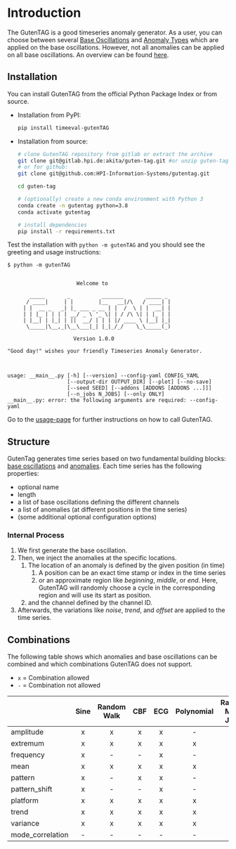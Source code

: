# Introduction

The GutenTAG is a good timeseries anomaly generator.
As a user, you can choose between several [Base Oscillations](base-oscillations.md) and [Anomaly Types](anomaly-types.md) which are applied on the base oscillations.
However, not all anomalies can be applied on all base oscillations.
An overview can be found [here](#combinations).

## Installation

You can install GutenTAG from the official Python Package Index or from source.

- Installation from PyPI:

  ```bash
  pip install timeeval-gutenTAG
  ```

- Installation from source:

  ```bash
  # clone GutenTAG repository from gitlab or extract the archive
  git clone git@gitlab.hpi.de:akita/guten-tag.git #or unzip guten-tag.zip
  # or for github:
  git clone git@github.com:HPI-Information-Systems/gutentag.git

  cd guten-tag

  # (optionally) create a new conda environment with Python 3
  conda create -n gutentag python=3.8
  conda activate gutentag

  # install dependencies
  pip install -r requirements.txt
  ```

Test the installation with `python -m gutenTAG` and you should see the greeting and usage instructions:

```plain
$ python -m gutenTAG


                      Welcome to

       _____       _          _______       _____ _
      / ____|     | |        |__   __|/\   / ____| |
     | |  __ _   _| |_ ___ _ __ | |  /  \ | |  __| |
     | | |_ | | | | __/ _ \ '_ \| | / /\ \| | |_ | |
     | |__| | |_| | ||  __/ | | | |/ ____ \ |__| |_|
      \_____|\__,_|\__\___|_| |_|_/_/    \_\_____(_)

                     Version 1.0.0

"Good day!" wishes your friendly Timeseries Anomaly Generator.



usage: __main__.py [-h] [--version] --config-yaml CONFIG_YAML
                   [--output-dir OUTPUT_DIR] [--plot] [--no-save]
                   [--seed SEED] [--addons [ADDONS [ADDONS ...]]]
                   [--n_jobs N_JOBS] [--only ONLY]
__main__.py: error: the following arguments are required: --config-yaml
```
Go to the [usage-page](../usage.md) for further instructions on how to call GutenTAG.

## Structure

GutenTag generates time series based on two fundamental building blocks: [base oscillations](base-oscillations.md) and [anomalies](anomaly-types.md).
Each time series has the following properties:

- optional name
- length
- a list of base oscillations defining the different channels
- a list of anomalies (at different positions in the time series)
- (some additional optional configuration options)

### Internal Process
1. We first generate the base oscillation.
2. Then, we inject the anomalies at the specific locations.
    1. The location of an anomaly is defined by the given position (in time)
        1. A position can be an exact time stamp or index in the time series
        2. or an approximate region like _beginning_, _middle_, or _end_. Here, GutenTAG will randomly choose a cycle in the corresponding region and will use its start as position.
    2. and the channel defined by the channel ID.
4. Afterwards, the variations like _noise_, _trend_, and _offset_ are applied to the time series.



## Combinations

The following table shows which anomalies and base oscillations can be combined and
which combinations GutenTAG does not support.

- `x` = Combination allowed
- `-` = Combination not allowed

|                  | Sine  | Random Walk | CBF | ECG | Polynomial | Random Mode Jump | Formula |
|:-----------------|:-----:|:-----------:|:---:|:---:|:----------:|:----------------:|:-------:|
| amplitude        |   x   |      x      |  x  |  x  |      -     |         -        |    -    |
| extremum         |   x   |      x      |  x  |  x  |      x     |         -        |    x    |
| frequency        |   x   |      -      |  -  |  x  |      -     |         -        |    -    |
| mean             |   x   |      x      |  x  |  x  |      x     |         -        |    x    |
| pattern          |   x   |      -      |  x  |  x  |      -     |         -        |    -    |
| pattern_shift    |   x   |      -      |  -  |  x  |      -     |         -        |    -    |
| platform         |   x   |      x      |  x  |  x  |      x     |         -        |    x    |
| trend            |   x   |      x      |  x  |  x  |      x     |         -        |    x    |
| variance         |   x   |      x      |  x  |  x  |      x     |         -        |    x    |
| mode_correlation |   -   |      -      |  -  |  -  |      -     |         x        |    -    |
